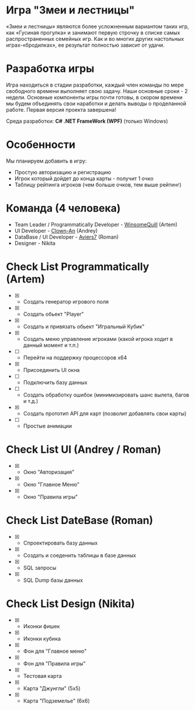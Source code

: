 # Игра "Змеи и лестницы"
«Змеи и лестницы» являются более усложненным вариантом таких игр, как «Гусиная прогулка» и занимают первую строчку в списке самых распространенных семейных игр. Как и во многих других настольных играх-«бродилках», ее результат полностью зависит от удачи.

# Разработка игры
Игра находиться в стадии разработки, каждый член команды по мере свободного времени выполняет свою задачу. Наши основные сроки - 2 недели.
Основные компоненты игры почти готовы, в скором времени мы будем объединять свои наработки и делать выводы о проделанной работе.
Первая версия проекта завершена!

Среда разработки: __C# .NET FrameWork (WPF)__ (только Windows)

# Особенности
Мы планируем добавить в игру:
- Простую авторизацию и регистрацию
- Игрок который дойдет до конца карты - получит 1 очко
- Таблицу рейтинга игроков (чем больше очков, тем выше рейтинг)

# Команда (4 человека)
- Team Leader / Programmatically Developer - [WinsomeQuill](https://github.com/winsomequill) (Artem)
- UI Developer - [Clown-An](https://github.com/Clown-An) (Andrey)
- DataBase / UI Developer - [Aviers7](https://github.com/Aviers7) (Roman)
- Designer - Nikita

# Check List Programmatically (Artem)
  - [X] - Создать генератор игрового поля
  - [X] - Создать обьект "Player"
  - [X] - Создать и привязать обьект "Игральный Кубик"
  - [X] - Создать меню управление игроками (какой игрока ходит в данный момент и т.п.) 
  - [ ] - Перейти на поддержку процессоров x64
  - [X] - Присоединить UI окна
  - [ ] - Подключить базу данных
  - [ ] - Создать обработку ошибок (минимизировать шанс вылета, багов и т.д.)
  - [X] - Создать прототип API для карт (позволит добавлять свои карты)
  - [ ] - Простые анимации

# Check List UI (Andrey / Roman)
- [X] - Окно "Авторизация"
- [X] - Окно "Главное Меню"
- [X] - Окно "Правила игры"

# Check List DateBase (Roman)
- [X] - Спроектировать базу данных
- [X] - Создать и соеденить таблицы в базе данных
- [X] - SQL запросы
- [X] - SQL Dump базы данных


# Check List Design (Nikita)
- [X] - Иконки фишек
- [X] - Иконки кубика
- [X] - Фон для "Главное меню"
- [X] - Фон для "Правила игры"
- [X] - Тестовая карта
- [X] - Карта "Джунгли" (5x5)
- [X] - Карта "Подземелье" (6x6)
